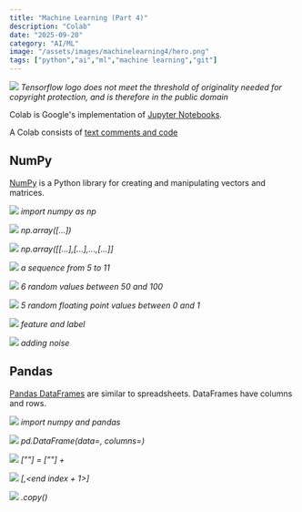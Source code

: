 ```yaml
---
title: "Machine Learning (Part 4)"
description: "Colab"
date: "2025-09-20"
category: "AI/ML"
image: "/assets/images/machinelearning4/hero.png"
tags: ["python","ai","ml","machine learning","git"]
---
```


![](/assets/images/machinelearning4/tensorflow-logo.svg)
*Tensorflow logo does not meet the threshold of originality needed for copyright protection, and is therefore in the public domain*


Colab is Google's implementation of [Jupyter Notebooks](https://jupyter.org).

 A Colab consists of [text comments and code](https://colab.research.google.com/github/google/eng-edu/blob/main/ml/cc/exercises/numpy_ultraquick_tutorial.ipynb?utm_source=mlcc&utm_campaign=colab-external&utm_medium=referral&utm_content=numpy_tf2-colab&hl=en#scrollTo=vO47lN3aDOAv)


## NumPy

[NumPy](https://colab.research.google.com/github/google/eng-edu/blob/main/ml/cc/exercises/numpy_ultraquick_tutorial.ipynb?utm_source=mlcc&utm_campaign=colab-external&utm_medium=referral&utm_content=numpy_tf2-colab&hl=en#scrollTo=HF-flFfs9r0q) is a Python library for creating and manipulating vectors and matrices.

![](/assets/images/machinelearning4/screen-shot-2022-06-08-at-6.23.23-pm-757x144.png)
*import numpy as np*

![](/assets/images/machinelearning4/screen-shot-2022-06-08-at-6.24.04-pm-745x209.png)
*np.array([...])*

![](/assets/images/machinelearning4/screen-shot-2022-06-08-at-6.25.18-pm-764x221.png)
*np.array([[...],[...],...,[...]]*

![](/assets/images/machinelearning4/screen-shot-2022-06-08-at-6.27.05-pm-755x262.png)
*a sequence from 5 to 11*

![](/assets/images/machinelearning4/screen-shot-2022-06-08-at-6.28.11-pm-783x247.png)
*6 random values between 50 and 100*

![](/assets/images/machinelearning4/screen-shot-2022-06-08-at-6.29.30-pm-788x165.png)
*5 random floating point values between 0 and 1*

![](/assets/images/machinelearning4/screen-shot-2022-06-08-at-6.33.42-pm-788x475.png)
*feature and label*

![](/assets/images/machinelearning4/screen-shot-2022-06-08-at-6.36.16-pm-788x402.png)
*adding noise*


## Pandas

[Pandas DataFrames](https://colab.research.google.com/github/google/eng-edu/blob/main/ml/cc/exercises/pandas_dataframe_ultraquick_tutorial.ipynb?utm_source=mlcc&utm_campaign=colab-external&utm_medium=referral&utm_content=pandas_tf2-colab&hl=en) are similar to spreadsheets. DataFrames have columns and rows.

![](/assets/images/machinelearning4/screen-shot-2022-06-08-at-6.49.03-pm-787x164.png)
*import numpy and pandas*

![](/assets/images/machinelearning4/screen-shot-2022-06-08-at-6.50.52-pm-789x650.png)
*pd.DataFrame(data=<data cell values>, columns=<column names>)*

![](/assets/images/machinelearning4/screen-shot-2022-06-08-at-6.54.36-pm-779x348.png)
*<dataframe>["<new column name>"] = <dataframe>["<existing column name>"] + <constant>*

![](/assets/images/machinelearning4/screen-shot-2022-06-08-at-6.58.28-pm-787x739.png)
*<dataframe>[<start index>,<end index + 1>]*

![](/assets/images/machinelearning4/screen-shot-2022-06-08-at-7.01.31-pm-786x991.png)
*<dataframe>.copy()*
